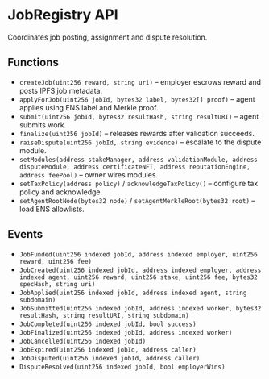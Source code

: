 # JobRegistry API

Coordinates job posting, assignment and dispute resolution.

## Functions

- `createJob(uint256 reward, string uri)` – employer escrows reward and posts IPFS job metadata.
- `applyForJob(uint256 jobId, bytes32 label, bytes32[] proof)` – agent applies using ENS label and Merkle proof.
- `submit(uint256 jobId, bytes32 resultHash, string resultURI)` – agent submits work.
- `finalize(uint256 jobId)` – releases rewards after validation succeeds.
- `raiseDispute(uint256 jobId, string evidence)` – escalate to the dispute module.
- `setModules(address stakeManager, address validationModule, address disputeModule, address certificateNFT, address reputationEngine, address feePool)` – owner wires modules.
- `setTaxPolicy(address policy)` / `acknowledgeTaxPolicy()` – configure tax policy and acknowledge.
- `setAgentRootNode(bytes32 node)` / `setAgentMerkleRoot(bytes32 root)` – load ENS allowlists.

## Events

- `JobFunded(uint256 indexed jobId, address indexed employer, uint256 reward, uint256 fee)`
- `JobCreated(uint256 indexed jobId, address indexed employer, address indexed agent, uint256 reward, uint256 stake, uint256 fee, bytes32 specHash, string uri)`
- `JobApplied(uint256 indexed jobId, address indexed agent, string subdomain)`
- `JobSubmitted(uint256 indexed jobId, address indexed worker, bytes32 resultHash, string resultURI, string subdomain)`
- `JobCompleted(uint256 indexed jobId, bool success)`
- `JobFinalized(uint256 indexed jobId, address indexed worker)`
- `JobCancelled(uint256 indexed jobId)`
- `JobExpired(uint256 indexed jobId, address caller)`
- `JobDisputed(uint256 indexed jobId, address caller)`
- `DisputeResolved(uint256 indexed jobId, bool employerWins)`
